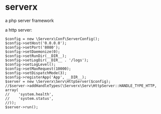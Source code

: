 # serverx
a php server framework

a http server:

    $config = new \Serverx\Conf\ServerConfig();
    $config->setHost('0.0.0.0');
    $config->setPort('8080');
    $config->setDaemonize(0);
    $config->setRunDir(__DIR__);
    $config->setLogDir(__DIR__ . '/logs');
    $config->setLogLevel();
    $config->setMaxRequest(10000);
    $config->setDispatchMode(3);
    $config->registerApp('App', __DIR__);
    $server = new \Serverx\Serv\HttpServer($config);
    //$server->addHandleTypes(\Serverx\Serv\HttpServer::HANDLE_TYPE_HTTP, array(
    //    'system.health',
    //    'system.status',
    //));
    $server->run();